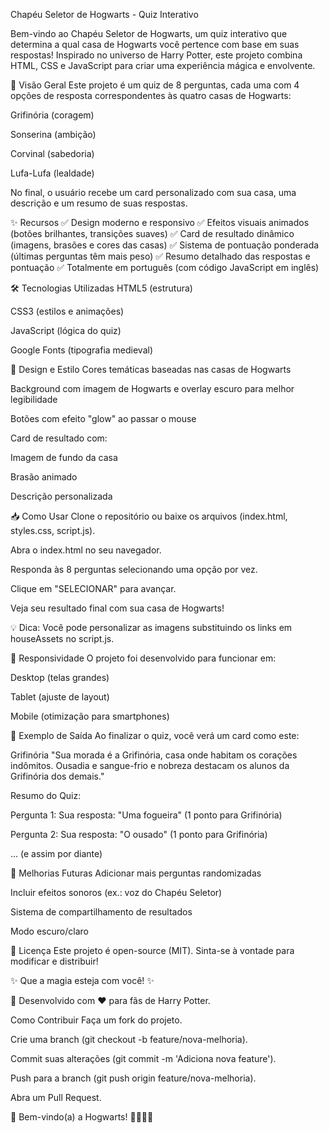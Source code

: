 Chapéu Seletor de Hogwarts - Quiz Interativo


Bem-vindo ao Chapéu Seletor de Hogwarts, um quiz interativo que determina a qual casa de Hogwarts você pertence com base em suas respostas! Inspirado no universo de Harry Potter, este projeto combina HTML, CSS e JavaScript para criar uma experiência mágica e envolvente.

📌 Visão Geral
Este projeto é um quiz de 8 perguntas, cada uma com 4 opções de resposta correspondentes às quatro casas de Hogwarts:

Grifinória (coragem)

Sonserina (ambição)

Corvinal (sabedoria)

Lufa-Lufa (lealdade)

No final, o usuário recebe um card personalizado com sua casa, uma descrição e um resumo de suas respostas.

✨ Recursos
✅ Design moderno e responsivo
✅ Efeitos visuais animados (botões brilhantes, transições suaves)
✅ Card de resultado dinâmico (imagens, brasões e cores das casas)
✅ Sistema de pontuação ponderada (últimas perguntas têm mais peso)
✅ Resumo detalhado das respostas e pontuação
✅ Totalmente em português (com código JavaScript em inglês)

🛠 Tecnologias Utilizadas
HTML5 (estrutura)

CSS3 (estilos e animações)

JavaScript (lógica do quiz)

Google Fonts (tipografia medieval)

🎨 Design e Estilo
Cores temáticas baseadas nas casas de Hogwarts

Background com imagem de Hogwarts e overlay escuro para melhor legibilidade

Botões com efeito "glow" ao passar o mouse

Card de resultado com:

Imagem de fundo da casa

Brasão animado

Descrição personalizada

📥 Como Usar
Clone o repositório ou baixe os arquivos (index.html, styles.css, script.js).

Abra o index.html no seu navegador.

Responda às 8 perguntas selecionando uma opção por vez.

Clique em "SELECIONAR" para avançar.

Veja seu resultado final com sua casa de Hogwarts!

💡 Dica: Você pode personalizar as imagens substituindo os links em houseAssets no script.js.

📱 Responsividade
O projeto foi desenvolvido para funcionar em:

Desktop (telas grandes)

Tablet (ajuste de layout)

Mobile (otimização para smartphones)

🔮 Exemplo de Saída
Ao finalizar o quiz, você verá um card como este:

Grifinória
"Sua morada é a Grifinória, casa onde habitam os corações indômitos. Ousadia e sangue-frio e nobreza destacam os alunos da Grifinória dos demais."

Resumo do Quiz:

Pergunta 1: Sua resposta: "Uma fogueira" (1 ponto para Grifinória)

Pergunta 2: Sua resposta: "O ousado" (1 ponto para Grifinória)

... (e assim por diante)

🎯 Melhorias Futuras
Adicionar mais perguntas randomizadas

Incluir efeitos sonoros (ex.: voz do Chapéu Seletor)

Sistema de compartilhamento de resultados

Modo escuro/claro

📜 Licença
Este projeto é open-source (MIT). Sinta-se à vontade para modificar e distribuir!

✨ Que a magia esteja com você! ✨

🔗 Desenvolvido com ♥ para fãs de Harry Potter.

Como Contribuir
Faça um fork do projeto.

Crie uma branch (git checkout -b feature/nova-melhoria).

Commit suas alterações (git commit -m 'Adiciona nova feature').

Push para a branch (git push origin feature/nova-melhoria).

Abra um Pull Request.

🏰 Bem-vindo(a) a Hogwarts! 🦁🐍🦅🦡

